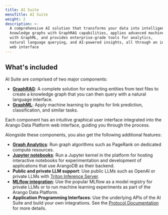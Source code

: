 ```yaml
---
title: AI Suite
menuTitle: AI Suite
weight: 2
description: >-
  A comprehensive AI solution that transforms your data into intelligent
  knowledge graphs with GraphRAG capabilities, applies advanced machine learning
  with GraphML, and provides enterprise-grade tools for analytics,
  natural language querying, and AI-powered insights, all through an intuitive
  web interface
---
```

## What's included

AI Suite are comprised of two major components:

- [**GraphRAG**](./graphrag/_index.md): A complete solution for extracting entities
  from text files to create a knowledge graph that you can then query with a
  natural language interface.
- [**GraphML**](./graphml/_index.md): Apply machine learning to graphs for link prediction,
  classification, and similar tasks.

Each component has an intuitive graphical user interface integrated into the
Arango Data Platform web interface, guiding you through the process.

Alongside these components, you also get the following additional features:

- [**Graph Analytics**](graph-analytics.md): Run graph algorithms such as PageRank
  on dedicated compute resources.
- [**Jupyter notebooks**](notebook-servers.md): Run a Jupyter kernel in the platform for hosting
  interactive notebooks for experimentation and development of applications
  that use ArangoDB as their backend.
- **Public and private LLM support**: Use public LLMs such as OpenAI
  or private LLMs with [Triton Inference Server](reference/triton-inference-server.md).  
- [**MLflow integration**](reference/mlflow.md): Use the popular MLflow as a model registry for private LLMs
  or to run machine learning experiments as part of the Arango Data Platform.
- **Application Programming Interfaces**: Use the underlying APIs of the
  AI Suite and build your own integrations. See the
  [Protocol Documentation](https://arangoml.github.io/platform-dss-api/GenAI-Service/proto/index.html)
  for more details.
